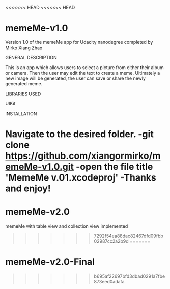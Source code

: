 <<<<<<< HEAD
<<<<<<< HEAD
# memeMe-v1.0
Version 1.0 of the memeMe app for Udacity nanodegree completed by Mirko Xiang Zhao

GENERAL DESCRIPTION

This is an app which allows users to select a picture from either their album or camera. Then the user may edit the text to create a meme. Ultimately a new image will be generated, the user can save or share the newly generated meme.

LIBRARIES USED

UIKit

INSTALLATION

Navigate to the desired folder.
-git clone https://github.com/xiangormirko/memeMe-v1.0.git
-open the file title 'MemeMe v.01.xcodeproj'
-Thanks and enjoy!
=======
# memeMe-v2.0
memeMe with table view and collection view implemented
>>>>>>> 7292f54ea88dac82467dfd09fbb02987cc2a2b9d
=======
# memeMe-v2.0-Final
>>>>>>> b695af22697bfd3dbad0291a7fbe873eed0adafa
